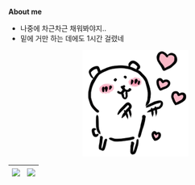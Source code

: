 <!--
**jupiter6676/jupiter6676** is a ✨ _special_ ✨ repository because its `README.md` (this file) appears on your GitHub profile.

Here are some ideas to get you started:

- 🔭 I’m currently working on ...
- 🌱 I’m currently learning ...
- 👯 I’m looking to collaborate on ...
- 🤔 I’m looking for help with ...
- 💬 Ask me about ...
- 📫 How to reach me: ...
- 😄 Pronouns: ...
- ⚡ Fun fact: ...
-->

**About me**

- 나중에 차근차근 채워봐야지..
- 밑에 거만 하는 데에도 1시간 걸렸네


<p align="center">
	<img src = "README.assets/농담곰.png">
</p>


<table>
	<thead>
		<tr>
			<th><img align="center" src="https://github-readme-stats.vercel.app/api?username=jupiter6676&show_icons=true&theme=dracula" style="max-width: 100%;"></th>				<th><img align="center" src="https://github-readme-stats.vercel.app/api/top-langs/?username=jupiter6676&layout=compact&theme=dracula" style="max-width: 100%;"></th>
		</tr>
	</thead>
</table>